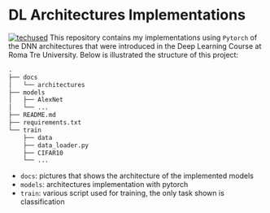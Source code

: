 # DL Architectures Implementations
[![techused](https://skillicons.dev/icons?i=py,pytorch)](https://skillicons.dev)
This repository contains my implementations using `Pytorch` of the DNN architectures that were introduced in the Deep Learning Course at Roma Tre University. Below is illustrated the structure of this project:
```txt
.
├── docs
│   └── architectures
├── models
│   ├── AlexNet
│   └── ...
├── README.md
├── requirements.txt
└── train
    ├── data
    ├── data_loader.py
    ├── CIFAR10
    └── ...
```
- `docs`: pictures that shows the architecture of the implemented models
- `models`: architectures implementation with pytorch
- `train`: various script used for training, the only task shown is classification